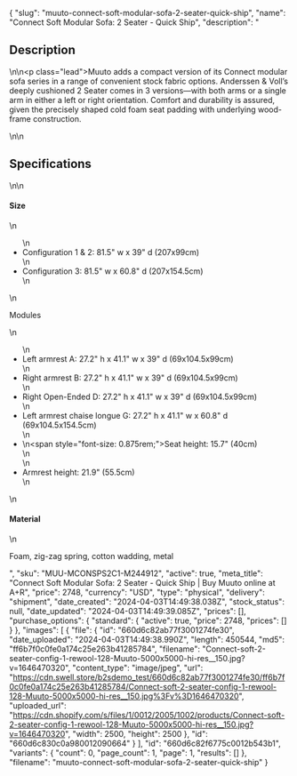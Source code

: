 {
  "slug": "muuto-connect-soft-modular-sofa-2-seater-quick-ship",
  "name": "Connect Soft Modular Sofa: 2 Seater - Quick Ship",
  "description": "<h2>Description</h2>\n<!-- split -->\n<p class=\"lead\">Muuto adds a compact version of its Connect modular sofa series in a range of convenient stock fabric options. Anderssen &amp; Voll’s deeply cushioned 2 Seater comes in 3 versions—with both arms or a single arm in either a left or right orientation. Comfort and durability is assured, given the precisely shaped cold foam seat padding with underlying wood-frame construction.</p>\n<!-- split -->\n<h2>Specifications</h2>\n<!-- split -->\n<h4>Size</h4>\n<ul>\n<li>Configuration 1 &amp; 2: 81.5\" w x 39\" d (207x99cm)</li>\n<li>Configuration 3: 81.5\" w x 60.8\" d (207x154.5cm)</li>\n</ul>\n<p>Modules</p>\n<ul>\n<li>Left armrest A: 27.2\" h x 41.1\" w x 39\" d (69x104.5x99cm)</li>\n<li>Right armrest B: 27.2\" h x 41.1\" w x 39\" d (69x104.5x99cm)</li>\n<li>Right Open-Ended D: 27.2\" h x 41.1\" w x 39\" d (69x104.5x99cm)</li>\n<li>Left armrest chaise longue G: 27.2\" h x 41.1\" w x 60.8\" d (69x104.5x154.5cm)</li>\n<li>\n<span style=\"font-size: 0.875rem;\">Seat height: 15.7\" (40cm)</span><br>\n</li>\n<li>Armrest height: 21.9\" (55.5cm)</li>\n</ul>\n<h4>Material</h4>\n<p>Foam, zig-zag spring, cotton wadding, metal</p>",
  "sku": "MUU-MCONSPS2C1-M244912",
  "active": true,
  "meta_title": "Connect Soft Modular Sofa: 2 Seater - Quick Ship | Buy Muuto online at A+R",
  "price": 2748,
  "currency": "USD",
  "type": "physical",
  "delivery": "shipment",
  "date_created": "2024-04-03T14:49:38.038Z",
  "stock_status": null,
  "date_updated": "2024-04-03T14:49:39.085Z",
  "prices": [],
  "purchase_options": {
    "standard": {
      "active": true,
      "price": 2748,
      "prices": []
    }
  },
  "images": [
    {
      "file": {
        "id": "660d6c82ab77f3001274fe30",
        "date_uploaded": "2024-04-03T14:49:38.990Z",
        "length": 450544,
        "md5": "ff6b7f0c0fe0a174c25e263b41285784",
        "filename": "Connect-soft-2-seater-config-1-rewool-128-Muuto-5000x5000-hi-res__150.jpg?v=1646470320",
        "content_type": "image/jpeg",
        "url": "https://cdn.swell.store/b2sdemo_test/660d6c82ab77f3001274fe30/ff6b7f0c0fe0a174c25e263b41285784/Connect-soft-2-seater-config-1-rewool-128-Muuto-5000x5000-hi-res__150.jpg%3Fv%3D1646470320",
        "uploaded_url": "https://cdn.shopify.com/s/files/1/0012/2005/1002/products/Connect-soft-2-seater-config-1-rewool-128-Muuto-5000x5000-hi-res__150.jpg?v=1646470320",
        "width": 2500,
        "height": 2500
      },
      "id": "660d6c830c0a980012090664"
    }
  ],
  "id": "660d6c82f6775c0012b543b1",
  "variants": {
    "count": 0,
    "page_count": 1,
    "page": 1,
    "results": []
  },
  "filename": "muuto-connect-soft-modular-sofa-2-seater-quick-ship"
}